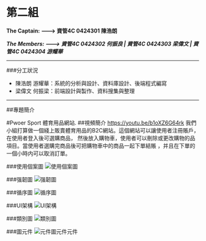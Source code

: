 第二組
======
**The Captain: --->
資管4C 0424301 陳浩朗**

***The Members: --->
資管4C 0424302 何振良 |
資管4C 0424303 梁偉文 |
資管4C 0424304 游耀華***
- - -
###分工狀況
+ 陳浩朗 游耀華：系統的分析與設計、資料庫設計、後端程式編寫
+ 梁偉文 何振梁：前端設計與製作、資料搜集與整理

- - -
##專題簡介

#Pwoer Sport 體育用品網站.
##視頻簡介 <https://youtu.be/b1oXZ6G64rk>
我們小組打算做一個綫上販賣體育用品的B2C網站。這個網站可以讓使用者注冊賬戶，在使用者登入後可選購商品，
然後放入購物車，使用者可以刪除或更改購物的品項目。當使用者選購完商品後可把購物車中的商品一起下單結賬
，并且在下單的一個小時内可以取消訂單。

###使用個案圖
![使用個案圖](https://github.com/fusion-c/oose_0424301/blob/master/user_case.png)

###强韌圖
![强韌圖](https://github.com/fusion-c/oose_0424301/blob/master/Robustness.png)

###循序圖
![循序圖](https://github.com/fusion-c/oose_0424301/blob/master/sequence.png)

###UI架構
![UI架構](https://github.com/fusion-c/oose_0424301/blob/master/%E7%B6%B2%E7%AB%99%E6%9E%B6%E6%A7%8B.png)

###類別圖
![類別圖](https://github.com/fusion-c/oose_0424301/blob/master/class.png)

###圖元件
![元件圖](https://github.com/fusion-c/oose_0424301/blob/master/Component.png)元件元件
